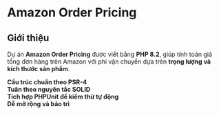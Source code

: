 # Amazon Order Pricing

## Giới thiệu
Dự án **Amazon Order Pricing** được viết bằng **PHP 8.2**, giúp tính toán giá tổng đơn hàng trên Amazon với phí vận chuyển dựa trên **trọng lượng và kích thước sản phẩm**.  

**Cấu trúc chuẩn theo PSR-4**  
**Tuân theo nguyên tắc SOLID**  
**Tích hợp PHPUnit để kiểm thử tự động**  
**Dễ mở rộng và bảo trì**